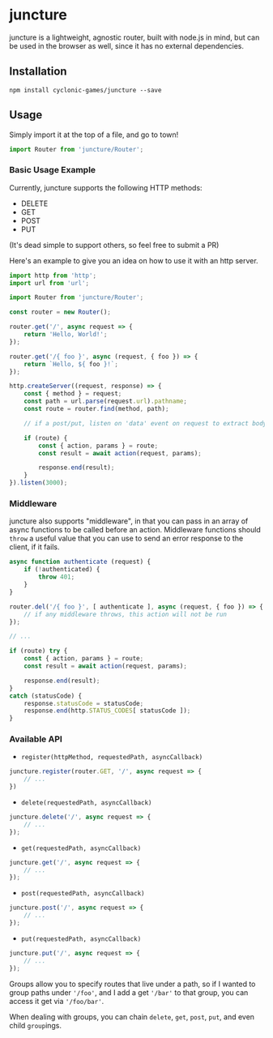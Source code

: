 # juncture

juncture is a lightweight, agnostic router, built with node.js in mind, 
but can be used in the browser as well, since it has no external dependencies.

## Installation

```
npm install cyclonic-games/juncture --save
```

## Usage

Simply import it at the top of a file, and go to town!

```javascript
import Router from 'juncture/Router';
```

### Basic Usage Example

Currently, juncture supports the following HTTP methods:

- DELETE
- GET
- POST
- PUT

(It's dead simple to support others, so feel free to submit a PR)

Here's an example to give you an idea on how to use it with an http server.

```javascript
import http from 'http';
import url from 'url';

import Router from 'juncture/Router';

const router = new Router();

router.get('/', async request => {
    return 'Hello, World!';
});

router.get('/{ foo }', async (request, { foo }) => {
    return `Hello, ${ foo }!`;
});

http.createServer((request, response) => {
    const { method } = request;
    const path = url.parse(request.url).pathname;
    const route = router.find(method, path);

    // if a post/put, listen on 'data' event on request to extract body

    if (route) {
        const { action, params } = route;
        const result = await action(request, params);

        response.end(result);
    }
}).listen(3000);
```

### Middleware
juncture also supports "middleware", in that you can pass in an array of async functions 
to be called before an action. Middleware functions should `throw` a useful value that you 
can use to send an error response to the client, if it fails.

```javascript
async function authenticate (request) {
    if (!authenticated) {
        throw 401;
    }
}

router.del('/{ foo }', [ authenticate ], async (request, { foo }) => {
    // if any middleware throws, this action will not be run
});

// ...

if (route) try {
    const { action, params } = route;
    const result = await action(request, params);

    response.end(result);
}
catch (statusCode) {
    response.statusCode = statusCode;
    response.end(http.STATUS_CODES[ statusCode ]);
}
```

### Available API

- `register(httpMethod, requestedPath, asyncCallback)`
```javascript
juncture.register(router.GET, '/', async request => {
    // ...
})
```

- `delete(requestedPath, asyncCallback)`
```javascript
juncture.delete('/', async request => {
    // ...
});
```

- `get(requestedPath, asyncCallback)`
```javascript
juncture.get('/', async request => {
    // ...
});
```

- `post(requestedPath, asyncCallback)`
```javascript
juncture.post('/', async request => {
    // ...
});
```

- `put(requestedPath, asyncCallback)`
```javascript
juncture.put('/', async request => {
    // ...
});
```

Groups allow you to specify routes that live under a path, so if I wanted to group paths under `'/foo'`, and I add a get `'/bar'` to that group, you can access it get via `'/foo/bar'`.

When dealing with groups, you can chain `delete`, `get`, `post`, `put`, and even child `group`ings.
